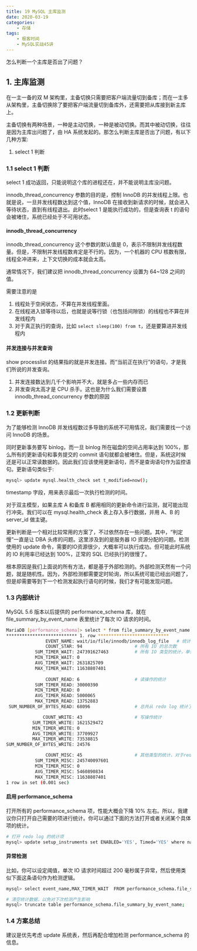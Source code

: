 ```yaml
---
title: 19 MySQL 主库监测
date: 2020-03-19
categories:
    - 存储
tags:
    - 极客时间
    - MySQL实战45讲
---
```


怎么判断一个主库是否出了问题？

<!-- more -->

## 1. 主库监测
在一主一备的双 M 架构里，主备切换只需要把客户端流量切到备库；而在一主多从架构里，主备切换除了要把客户端流量切到备库外，还需要把从库接到新主库上。

主备切换有两种场景，一种是主动切换，一种是被动切换。而其中被动切换，往往是因为主库出问题了，由 HA 系统发起的。那怎么判断主库是否出了问题，有以下几种方案:
1. select 1 判断

### 1.1 select 1 判断
select 1 成功返回，只能说明这个库的进程还在，并不能说明主库没问题。

innodb_thread_concurrency 参数的目的是，控制 InnoDB 的并发线程上限。也就是说，一旦并发线程数达到这个值，InnoDB 在接收到新请求的时候，就会进入等待状态，直到有线程退出。此时select 1 是能执行成功的，但是查询表 t 的语句会被堵住，系统已经处于不可用状态。

#### innodb_thread_concurrency
innodb_thread_concurrency 这个参数的默认值是 0，表示不限制并发线程数量。但是，不限制并发线程数肯定是不行的。因为，一个机器的 CPU 核数有限，线程全冲进来，上下文切换的成本就会太高。

通常情况下，我们建议把 innodb_thread_concurrency 设置为 64~128 之间的值。

需要注意的是
1. 线程处于空闲状态，不算在并发线程里面。
2. 在线程进入锁等待以后，也就是说等行锁（也包括间隙锁）的线程也不算在并发线程内
3. 对于真正执行的查询，比如 `select sleep(100) from t`，还是要算进并发线程内

#### 并发连接与并发查询
show processlist 的结果指的就是并发连接。而“当前正在执行”的语句，才是我们所说的并发查询。
1. 并发连接数达到几千个影响并不大，就是多占一些内存而已
2. 并发查询太高才是 CPU 杀手。这也是为什么我们需要设置 innodb_thread_concurrency 参数的原因


### 1.2 更新判断
为了能够检测 InnoDB 并发线程数过多导致的系统不可用情况，我们需要找一个访问 InnoDB 的场景。

同时更新事务要写 binlog，而一旦 binlog 所在磁盘的空间占用率达到 100%，那么所有的更新语句和事务提交的 commit 语句就都会被堵住。但是，系统这时候还是可以正常读数据的。因此我们应该使用更新语句，而不是查询语句作为监控语句。更新语句类似于:

```bash
mysql> update mysql.health_check set t_modified=now();
```
 timestamp 字段，用来表示最后一次执行检测的时间。

 对于双主模型，如果主库 A 和备库 B 都用相同的更新命令进行监测，就可能出现行冲突。我们可以在 mysql.health_check 表上存入多行数据，并用 A、B 的 server_id 做主键。

更新判断是一个相对比较常用的方案了，不过依然存在一些问题。其中，“判定慢”一直是让 DBA 头疼的问题。这里涉及到的是服务器 IO 资源分配的问题。检测使用的 update 命令，需要的IO资源很少，大概率可以执行成功。但可能此时系统的 IO 利用率已经达到 100%，正常的 SQL 已经执行的很慢了。

根本原因是我们上面说的所有方法，都是基于外部检测的。外部检测天然有一个问题，就是随机性。因为，外部检测都需要定时轮询，所以系统可能已经出问题了，但是却需要等到下一个检测发起执行语句的时候，我们才有可能发现问题。

### 1.3 内部统计
MySQL 5.6 版本以后提供的 performance_schema 库，就在 file_summary_by_event_name 表里统计了每次 IO 请求的时间。

```bash
MariaDB [performance_schema]> select * from file_summary_by_event_name where event_name like "%innodb_log%" \G
*************************** 1. row ***************************
               EVENT_NAME: wait/io/file/innodb/innodb_log_file   # 统计的是 redo log 的写入时间
               COUNT_STAR: 94                    # 所有 IO 的总次数
           SUM_TIMER_WAIT: 247391627463          # 所有 IO 类型的统计，单位是皮秒
           MIN_TIMER_WAIT: 0
           AVG_TIMER_WAIT: 2631825709
           MAX_TIMER_WAIT: 11638807401
               
               COUNT_READ: 6                     # 读操作的统计     
           SUM_TIMER_READ: 30000390
           MIN_TIMER_READ: 0
           AVG_TIMER_READ: 5000065
           MAX_TIMER_READ: 13752883
 SUM_NUMBER_OF_BYTES_READ: 68096                 # 总共从 redo log 统计了多少字节

              COUNT_WRITE: 43                    # 写操作统计
          SUM_TIMER_WRITE: 1621529472
          MIN_TIMER_WRITE: 0
          AVG_TIMER_WRITE: 37709927
          MAX_TIMER_WRITE: 73538815
SUM_NUMBER_OF_BYTES_WRITE: 24576

               COUNT_MISC: 45                    # 其他类型的统计，对于redolog 就是 fsync 
           SUM_TIMER_MISC: 245740097601
           MIN_TIMER_MISC: 0
           AVG_TIMER_MISC: 5460890834
           MAX_TIMER_MISC: 11638807401
1 row in set (0.001 sec)
```


#### 启用 performance_schema
打开所有的 performance_schema 项，性能大概会下降 10% 左右。所以，我建议你只打开自己需要的项进行统计。你可以通过下面的方法打开或者关闭某个具体项的统计。

```bash
# 打开 redo log 的统计项
mysql> update setup_instruments set ENABLED='YES', Timed='YES' where name like '%wait/io/file/innodb/innodb_log_file%';
```

#### 异常检测
比如，你可以设定阈值，单次 IO 请求时间超过 200 毫秒属于异常，然后使用类似下面这条语句作为检测逻辑。
```bash
mysql> select event_name,MAX_TIMER_WAIT  FROM performance_schema.file_summary_by_event_name where event_name in ('wait/io/file/innodb/innodb_log_file','wait/io/file/sql/binlog') and MAX_TIMER_WAIT>200*1000000000;

# 清空统计数据，以免对下次检测产生影响
mysql> truncate table performance_schema.file_summary_by_event_name;
```

### 1.4 方案总结
建议是优先考虑 update 系统表，然后再配合增加检测 performance_schema 的信息。
